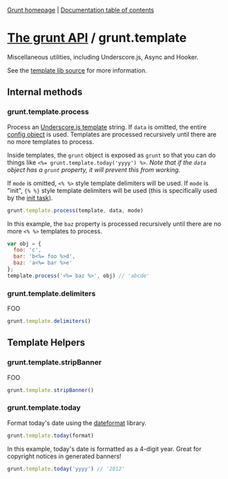 [Grunt homepage](https://github.com/cowboy/grunt) | [Documentation table of contents](toc.md)

# [The grunt API](api.md) / grunt.template

Miscellaneous utilities, including Underscore.js, Async and Hooker.

See the [template lib source](../lib/grunt/template.js) for more information.

## Internal methods

### grunt.template.process
Process an [Underscore.js template](http://underscorejs.org/#template) string. If `data` is omitted, the entire [config object](api_config.md) is used. Templates are processed recursively until there are no more templates to process.

Inside templates, the `grunt` object is exposed as `grunt` so that you can do things like `<%= grunt.template.today('yyyy') %>`. _Note that if the `data` object has a `grunt` property, it will prevent this from working._

If `mode` is omitted, `<% %>` style template delimiters will be used. If `mode` is "init", `{% %}` style template delimiters will be used (this is specifically used by the [init task](task_init.md)).

```javascript
grunt.template.process(template, data, mode)
```

In this example, the `baz` property is processed recursively until there are no more `<% %>` templates to process.

```javascript
var obj = {
  foo: 'c',
  bar: 'b<%= foo %>d',
  baz: 'a<%= bar %>e'
};
template.process('<%= baz %>', obj) // 'abcde'
```

### grunt.template.delimiters
FOO

```javascript
grunt.template.delimiters()
```

## Template Helpers

### grunt.template.stripBanner
FOO

```javascript
grunt.template.stripBanner()
```

### grunt.template.today
Format today's date using the [dateformat](https://github.com/felixge/node-dateformat) library.

```javascript
grunt.template.today(format)
```

In this example, today's date is formatted as a 4-digit year. Great for copyright notices in generated banners!

```javascript
grunt.template.today('yyyy') // '2012'
```
